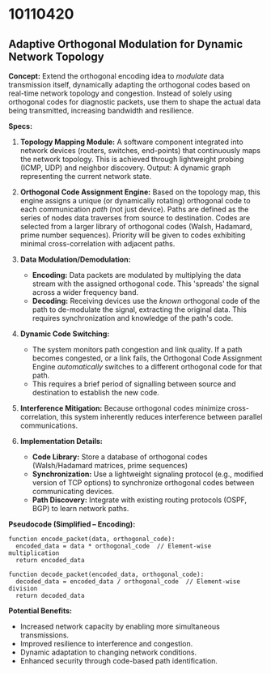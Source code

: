 # 10110420

## Adaptive Orthogonal Modulation for Dynamic Network Topology

**Concept:** Extend the orthogonal encoding idea to *modulate* data transmission itself, dynamically adapting the orthogonal codes based on real-time network topology and congestion. Instead of solely using orthogonal codes for diagnostic packets, use them to shape the actual data being transmitted, increasing bandwidth and resilience.

**Specs:**

1.  **Topology Mapping Module:** A software component integrated into network devices (routers, switches, end-points) that continuously maps the network topology. This is achieved through lightweight probing (ICMP, UDP) and neighbor discovery. Output: A dynamic graph representing the current network state.

2.  **Orthogonal Code Assignment Engine:** Based on the topology map, this engine assigns a unique (or dynamically rotating) orthogonal code to each communication *path* (not just device). Paths are defined as the series of nodes data traverses from source to destination.  Codes are selected from a larger library of orthogonal codes (Walsh, Hadamard, prime number sequences). Priority will be given to codes exhibiting minimal cross-correlation with adjacent paths.

3.  **Data Modulation/Demodulation:**
    *   **Encoding:**  Data packets are modulated by multiplying the data stream with the assigned orthogonal code. This 'spreads' the signal across a wider frequency band.
    *   **Decoding:**  Receiving devices use the *known* orthogonal code of the path to de-modulate the signal, extracting the original data.  This requires synchronization and knowledge of the path's code.

4.  **Dynamic Code Switching:** 
    *   The system monitors path congestion and link quality. If a path becomes congested, or a link fails, the Orthogonal Code Assignment Engine *automatically* switches to a different orthogonal code for that path.  
    *   This requires a brief period of signalling between source and destination to establish the new code.

5.  **Interference Mitigation:**  Because orthogonal codes minimize cross-correlation, this system inherently reduces interference between parallel communications.  

6.  **Implementation Details:**
    *   **Code Library:** Store a database of orthogonal codes (Walsh/Hadamard matrices, prime sequences)
    *   **Synchronization:**  Use a lightweight signaling protocol (e.g., modified version of TCP options) to synchronize orthogonal codes between communicating devices.
    *   **Path Discovery:** Integrate with existing routing protocols (OSPF, BGP) to learn network paths.

**Pseudocode (Simplified – Encoding):**

```
function encode_packet(data, orthogonal_code):
  encoded_data = data * orthogonal_code  // Element-wise multiplication
  return encoded_data

function decode_packet(encoded_data, orthogonal_code):
  decoded_data = encoded_data / orthogonal_code  // Element-wise division
  return decoded_data
```

**Potential Benefits:**

*   Increased network capacity by enabling more simultaneous transmissions.
*   Improved resilience to interference and congestion.
*   Dynamic adaptation to changing network conditions.
*   Enhanced security through code-based path identification.